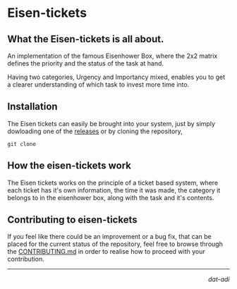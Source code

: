 # Eisen-tickets

## What the Eisen-tickets is all about.
An implementation of the famous Eisenhower Box, where the 2x2 matrix defines
the priority and the status of the task at hand.

Having two categories, Urgency and Importancy mixed, enables you to get a clearer
understanding of which task to invest more time into.

## Installation
The Eisen tickets can easily be brought into your system, just by simply dowloading one of the [releases]() or by cloning the repository,
```shell
git clone 
```

## How the eisen-tickets work
The Eisen tickets works on the principle of a ticket based system, where each ticket has it's own 
information, the time it was made, the category it belongs to in the eisenhower box, along with the task and it's contents.

## Contributing to eisen-tickets
If you feel like there could be an improvement or a bug fix, that can be placed for the current status of the repository,
feel free to browse through the [CONTRIBUTING.md]() in order to realise how to proceed with your contribution.

---
<p align="right"><i>dat-adi</i></p>
